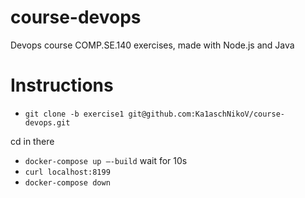 # course-devops
Devops course COMP.SE.140 exercises, made with Node.js and Java

# Instructions
- ```git clone -b exercise1 git@github.com:Ka1aschNikoV/course-devops.git```

cd in there

- ```docker-compose up –-build```
wait for 10s
- ```curl localhost:8199```
- ```docker-compose down```
